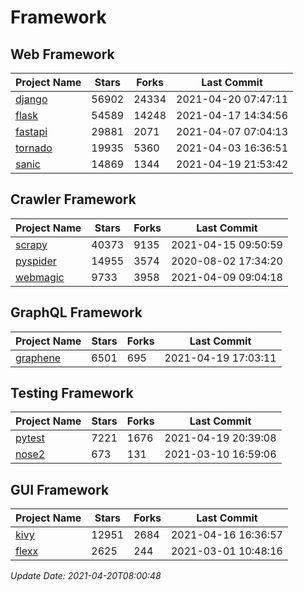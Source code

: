 # Framework

## Web Framework
| Project Name | Stars | Forks | Last Commit |
| ------------ | ----- | ----- | ----------- |
| [django](https://github.com/django/django) | 56902 | 24334 | 2021-04-20 07:47:11 |
| [flask](https://github.com/pallets/flask) | 54589 | 14248 | 2021-04-17 14:34:56 |
| [fastapi](https://github.com/tiangolo/fastapi) | 29881 | 2071 | 2021-04-07 07:04:13 |
| [tornado](https://github.com/tornadoweb/tornado) | 19935 | 5360 | 2021-04-03 16:36:51 |
| [sanic](https://github.com/sanic-org/sanic) | 14869 | 1344 | 2021-04-19 21:53:42 |

## Crawler Framework
| Project Name | Stars | Forks | Last Commit |
| ------------ | ----- | ----- | ----------- |
| [scrapy](https://github.com/scrapy/scrapy) | 40373 | 9135 | 2021-04-15 09:50:59 |
| [pyspider](https://github.com/binux/pyspider) | 14955 | 3574 | 2020-08-02 17:34:20 |
| [webmagic](https://github.com/code4craft/webmagic) | 9733 | 3958 | 2021-04-09 09:04:18 |

## GraphQL Framework
| Project Name | Stars | Forks | Last Commit |
| ------------ | ----- | ----- | ----------- |
| [graphene](https://github.com/graphql-python/graphene) | 6501 | 695 | 2021-04-19 17:03:11 |

## Testing Framework
| Project Name | Stars | Forks | Last Commit |
| ------------ | ----- | ----- | ----------- |
| [pytest](https://github.com/pytest-dev/pytest) | 7221 | 1676 | 2021-04-19 20:39:08 |
| [nose2](https://github.com/nose-devs/nose2) | 673 | 131 | 2021-03-10 16:59:06 |

## GUI Framework
| Project Name | Stars | Forks | Last Commit |
| ------------ | ----- | ----- | ----------- |
| [kivy](https://github.com/kivy/kivy) | 12951 | 2684 | 2021-04-16 16:36:57 |
| [flexx](https://github.com/flexxui/flexx) | 2625 | 244 | 2021-03-01 10:48:16 |

*Update Date: 2021-04-20T08:00:48*